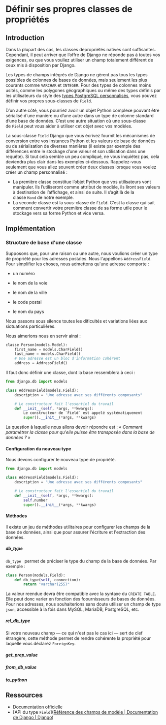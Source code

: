 # Définir ses propres classes de propriétés

## Introduction

Dans la plupart des cas, les classes depropriétés natives sont suffisantes. Cependant, il peut arriver que l’offre de Django ne réponde pas à toutes vos exigences, ou que vous vouliez utiliser un champ totalement différent de ceux mis à disposition par Django.

Les types de champs intégrés de Django ne gèrent pas tous les types possibles de colonnes de bases de données, mais seulement les plus courants comme `VARCHAR` et `INTEGER`. Pour des types de colonnes moins usités, comme les polygones géographiques ou même des types définis par les utilisateurs du style des [types PostgreSQL personnalisés](https://www.postgresql.org/docs/current/sql-createtype.html), vous pouvez définir vos propres sous-classes de `Field`.

D’un autre côté, vous pourriez avoir un objet Python complexe pouvant être sérialisé d’une manière ou d’une autre dans un type de colonne standard d’une base de données. C’est une autre situation où une sous-classe de `Field` peut vous aider à utiliser cet objet avec vos modèles.

La sous-classe `Field` Django que vous écrivez fournit les mécanismes de conversion entre vos instances Python et les valeurs de base de données ou de sérialisation de diverses manières (il existe par exemple des différences entre le stockage d’une valeur et son utilisation dans une requête). Si tout cela semble un peu compliqué, ne vous inquiétez pas, cela deviendra plus clair dans les exemples ci-dessous. Rappelez-vous seulement que vous allez souvent créer deux classes lorsque vous voulez créer un champ personnalisé :

- La première classe constitue l’objet Python que vos utilisateurs vont manipuler. Ils l’utiliseront comme attribut de modèle, ils liront ses valeurs à destination de l’affichage, et ainsi de suite. Il s’agit là de la classe `Hand` de notre exemple.
- La seconde classe est la sous-classe de `Field`. C’est la classe qui sait comment convertir votre première classe de sa forme utile pour le stockage vers sa forme Python et vice versa.

## Implémentation

### Structure de base d'une classe

Supposons que, pour une raison ou une autre, nous voulions créer un type de propriété pour les adresses postales. Nous l'appellons `AddressField`. Pour simplifier les choses, nous admettons qu'une adresse comporte :

- un numéro

- le nom de la voie

- le nom de la ville

- le code postal

- le nom du pays

Nous passons sous silence toutes les dificultés et variations liées aux siotuations particulières.

Nous aimerions nous en servir ainsi :

```python
classe Person(models.Model):
    first_name = models.CharField()
    last_name = models.CharField()
    # Une adresse est un bloc d'information cohérent
    address = AddressField()
```

Il faut donc définir une classe, dont la base ressemblera à ceci :

```python
from django.db import models

class AddressField(models.Field):
    description = "Une adresse avec ses différents composants"

    # Le constructeur fait l'essentiel du travail
    def __init__(self, *args, **kwargs):
        Le constructeur de `Field` est appelé systématiquement
        super().__init__(*args, **kwargs)
```

La question à laquelle nous allons devoir répondre est : « *Comment paramétrer la classe pour qu'elle puisse être transposée dans la base de données ?* »

#### Configuration du nouveau type

Nous devons configurer le nouveau type de propriété.

```python
from django.db import models

class AddressField(models.Field):
    description = "Une adresse avec ses différents composants"

    # Le constructeur fait l'essentiel du travail
    def __init__(self, *args, **kwargs):
        self.number
        super().__init__(*args, **kwargs)
```

#### Méthodes

Il existe un jeu de méthodes utilitaires pour configurer les champs de la base de données, ainsi que pour assurer l'écriture et l'extraction des données.

##### db_type

`db_type ` permet de préciser le type du champ de la base de données. Par exemple :

```python
class Person(models.Field):
    def db_type(self, connection):
        return "varchar(255)"
```

La valeur reendue devra être compatible avec la syntaxe du `CREATE TABLE`. Elle peut donc varier en fonction des foournisseurs de bases de données.
Pour nos adresses, nous souhaiterions sans doute utiliser un champ de type `json`, accessible à la fois dans MySQL, MariaDB, PostgreSQL, etc.

##### rel_db_type

Si votre nouveau champ — ce qui n'est pas le cas ici — sert de clef étrangère, cette méthode permet de rendre cohérente la propriété pour laquelle vous déclarez `ForeignKey`.

##### get_prep_value

##### from_db_value

##### to_python

## Ressources

- [Documentation officielle](https://docs.djangoproject.com/fr/5.0/howto/custom-model-fields)
- [API du type `Field`]([Référence des champs de modèle | Documentation de Django | Django](https://docs.djangoproject.com/fr/5.0/ref/models/fields/#django.db.models.Field.get_prep_value))

